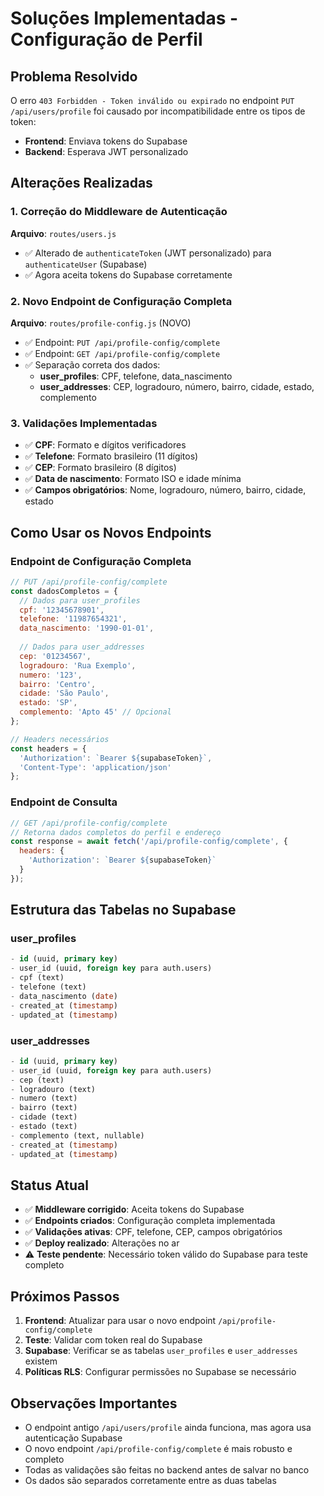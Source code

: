 # Soluções Implementadas - Configuração de Perfil

## Problema Resolvido

O erro `403 Forbidden - Token inválido ou expirado` no endpoint `PUT /api/users/profile` foi causado por incompatibilidade entre os tipos de token:
- **Frontend**: Enviava tokens do Supabase
- **Backend**: Esperava JWT personalizado

## Alterações Realizadas

### 1. Correção do Middleware de Autenticação

**Arquivo**: `routes/users.js`
- ✅ Alterado de `authenticateToken` (JWT personalizado) para `authenticateUser` (Supabase)
- ✅ Agora aceita tokens do Supabase corretamente

### 2. Novo Endpoint de Configuração Completa

**Arquivo**: `routes/profile-config.js` (NOVO)
- ✅ Endpoint: `PUT /api/profile-config/complete`
- ✅ Endpoint: `GET /api/profile-config/complete`
- ✅ Separação correta dos dados:
  - **user_profiles**: CPF, telefone, data_nascimento
  - **user_addresses**: CEP, logradouro, número, bairro, cidade, estado, complemento

### 3. Validações Implementadas

- ✅ **CPF**: Formato e dígitos verificadores
- ✅ **Telefone**: Formato brasileiro (11 dígitos)
- ✅ **CEP**: Formato brasileiro (8 dígitos)
- ✅ **Data de nascimento**: Formato ISO e idade mínima
- ✅ **Campos obrigatórios**: Nome, logradouro, número, bairro, cidade, estado

## Como Usar os Novos Endpoints

### Endpoint de Configuração Completa

```javascript
// PUT /api/profile-config/complete
const dadosCompletos = {
  // Dados para user_profiles
  cpf: '12345678901',
  telefone: '11987654321', 
  data_nascimento: '1990-01-01',
  
  // Dados para user_addresses
  cep: '01234567',
  logradouro: 'Rua Exemplo',
  numero: '123',
  bairro: 'Centro',
  cidade: 'São Paulo',
  estado: 'SP',
  complemento: 'Apto 45' // Opcional
};

// Headers necessários
const headers = {
  'Authorization': `Bearer ${supabaseToken}`,
  'Content-Type': 'application/json'
};
```

### Endpoint de Consulta

```javascript
// GET /api/profile-config/complete
// Retorna dados completos do perfil e endereço
const response = await fetch('/api/profile-config/complete', {
  headers: {
    'Authorization': `Bearer ${supabaseToken}`
  }
});
```

## Estrutura das Tabelas no Supabase

### user_profiles
```sql
- id (uuid, primary key)
- user_id (uuid, foreign key para auth.users)
- cpf (text)
- telefone (text)
- data_nascimento (date)
- created_at (timestamp)
- updated_at (timestamp)
```

### user_addresses
```sql
- id (uuid, primary key)
- user_id (uuid, foreign key para auth.users)
- cep (text)
- logradouro (text)
- numero (text)
- bairro (text)
- cidade (text)
- estado (text)
- complemento (text, nullable)
- created_at (timestamp)
- updated_at (timestamp)
```

## Status Atual

- ✅ **Middleware corrigido**: Aceita tokens do Supabase
- ✅ **Endpoints criados**: Configuração completa implementada
- ✅ **Validações ativas**: CPF, telefone, CEP, campos obrigatórios
- ✅ **Deploy realizado**: Alterações no ar
- ⚠️ **Teste pendente**: Necessário token válido do Supabase para teste completo

## Próximos Passos

1. **Frontend**: Atualizar para usar o novo endpoint `/api/profile-config/complete`
2. **Teste**: Validar com token real do Supabase
3. **Supabase**: Verificar se as tabelas `user_profiles` e `user_addresses` existem
4. **Políticas RLS**: Configurar permissões no Supabase se necessário

## Observações Importantes

- O endpoint antigo `/api/users/profile` ainda funciona, mas agora usa autenticação Supabase
- O novo endpoint `/api/profile-config/complete` é mais robusto e completo
- Todas as validações são feitas no backend antes de salvar no banco
- Os dados são separados corretamente entre as duas tabelas